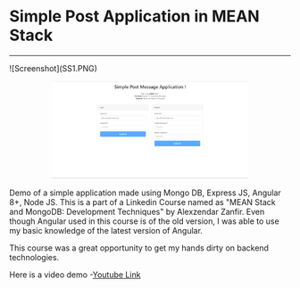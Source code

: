 
<h1>Simple Post Application in MEAN Stack</h1>
<hr>
![Screenshot](SS1.PNG)
<p align="center">
  <img src="SS1.PNG" width="350" title="hover text">
</p>

Demo of a simple application made using Mongo DB, Express JS, Angular 8+, Node JS. This is a part of a Linkedin Course named as "MEAN Stack and MongoDB: Development Techniques" by Alexzendar Zanfir. Even though Angular used in this course is of the old version, I was able to use my basic knowledge of the latest version of Angular.

This course was a great opportunity to get my hands dirty on backend technologies.

Here is a video demo -<a href="https://youtu.be/44OlVdBDGDU" target="_blank">Youtube Link</a>
